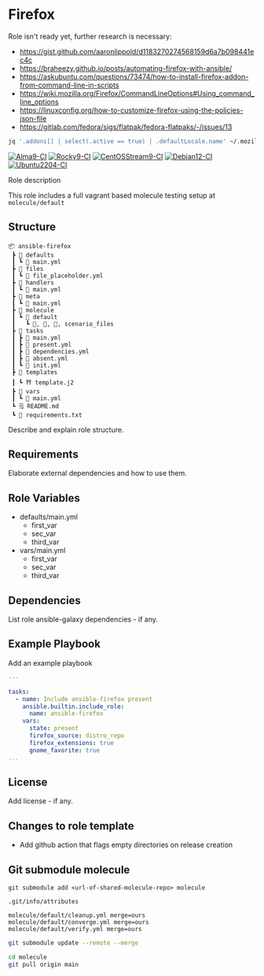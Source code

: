 # Firefox

Role isn't ready yet, further research is necessary:

* https://gist.github.com/aaronlippold/d1183270274568159d6a7b098441ec4c
* https://braheezy.github.io/posts/automating-firefox-with-ansible/
* https://askubuntu.com/questions/73474/how-to-install-firefox-addon-from-command-line-in-scripts
* https://wiki.mozilla.org/Firefox/CommandLineOptions#Using_command_line_options
* https://linuxconfig.org/how-to-customize-firefox-using-the-policies-json-file
* https://gitlab.com/fedora/sigs/flatpak/fedora-flatpaks/-/issues/13

```bash
jq '.addons[] | select(.active == true) | .defaultLocale.name' ~/.mozilla/firefox/nlrguhh6.default_profile_by_ansible/extensions.json
```

[![Alma9-CI](https://github.com/philnewm/ansible-firefox/actions/workflows/alma9-ci-caller.yml/badge.svg)](https://github.com/philnewm/ansible-firefox/actions/workflows/alma9-ci-caller.yml)  [![Rocky9-CI](https://github.com/philnewm/ansible-firefox/actions/workflows/rocky9-ci-caller.yml/badge.svg)](https://github.com/philnewm/ansible-firefox/actions/workflows/rocky9-ci-caller.yml)  [![CentOSStream9-CI](https://github.com/philnewm/ansible-firefox/actions/workflows/centosstream9-ci-caller.yml/badge.svg)](https://github.com/philnewm/ansible-firefox/actions/workflows/centosstream9-ci-caller.yml)  [![Debian12-CI](https://github.com/philnewm/ansible-firefox/actions/workflows/debian12-ci-caller.yml/badge.svg)](https://github.com/philnewm/ansible-firefox/actions/workflows/debian12-ci-caller.yml)  [![Ubuntu2204-CI](https://github.com/philnewm/ansible-firefox/actions/workflows/ubuntu2204-ci-caller.yml/badge.svg)](https://github.com/philnewm/ansible-firefox/actions/workflows/ubuntu2204-ci-caller.yml)

Role description

This role includes a full vagrant based molecule testing setup at `molecule/default`

## Structure

```code
📦 ansible-firefox
 ┣ 📂 defaults
 ┃ ┗ 📜 main.yml
 ┣ 📂 files
 ┃ ┗ 📜 file_placeholder.yml
 ┣ 📂 handlers
 ┃ ┗ 📜 main.yml
 ┣ 📂 meta
 ┃ ┗ 📜 main.yml
 ┣ 📂 molecule
 ┃ ┗ 📂 default
 ┃   ┗ 📜, 📜, 📜, scenario_files
 ┣ 📂 tasks
 ┃ ┣ 📜 main.yml
 ┃ ┣ 📜 present.yml
 ┃ ┣ 📜 dependencies.yml
 ┃ ┣ 📜 absent.yml
 ┃ ┗ 📜 init.yml
 ┣ 📂 templates
 ┃ ┗ ⛩️ template.j2
 ┣ 📂 vars
 ┃ ┗ 📜 main.yml
 ┗ 🗒️ README.md
 ┗ 📓 requirements.txt

```

Describe and explain role structure. 

## Requirements

Elaborate external dependencies and how to use them.

## Role Variables

* defaults/main.yml
  * first_var
  * sec_var
  * third_var
* vars/main.yml
  * first_var
  * sec_var
  * third_var

## Dependencies

List role ansible-galaxy dependencies - if any.

## Example Playbook

Add an example playbook

```yaml
---

tasks:
  - name: Include ansible-firefox present
    ansible.builtin.include_role:
      name: ansible-firefox
    vars:
      state: present
      firefox_source: distro_repo
      firefox_extensions: true
      gnome_favorite: true
...
```

## License

Add license - if any.

## Changes to role template

* Add github action that flags empty directories on release creation

## Git submodule molecule

`git submodule add <url-of-shared-molecule-repo> molecule`

`.git/info/attributes`

```code
molecule/default/cleanup.yml merge=ours
molecule/default/converge.yml merge=ours
molecule/default/verify.yml merge=ours
```

```bash
git submodule update --remote --merge
```

```bash
cd molecule
git pull origin main
```

